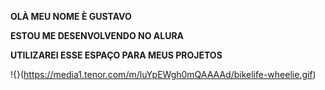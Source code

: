 

**OLÀ MEU NOME È GUSTAVO**

**ESTOU ME DESENVOLVENDO NO ALURA**

**UTILIZAREI ESSE ESPAÇO PARA MEUS PROJETOS**


!{}(https://media1.tenor.com/m/luYpEWgh0mQAAAAd/bikelife-wheelie.gif)

